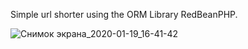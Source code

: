 Simple url shorter using the ORM Library RedBeanPHP.

![Снимок экрана_2020-01-19_16-41-42](https://user-images.githubusercontent.com/22721965/72680347-a55f7700-3ada-11ea-87e5-848965b2c637.png)
